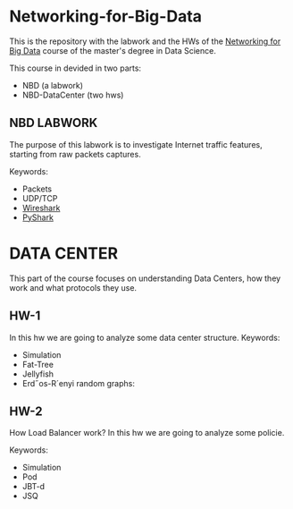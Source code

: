 # Networking-for-Big-Data

This is the repository with the labwork and the HWs of the [Networking for Big Data](https://web.uniroma1.it/netlab/networking-big-data-and-laboratory) course of the master's degree in Data Science.

This course in devided in two parts:
  * NBD (a labwork)
  * NBD-DataCenter (two hws)

## NBD LABWORK

The purpose of this labwork is to investigate Internet traffic features, starting from raw packets captures.

Keywords:
  * Packets
  * UDP/TCP
  * [Wireshark](https://it.wikipedia.org/wiki/Wireshark)
  * [PyShark](https://github.com/KimiNewt/pyshark/)

# DATA CENTER

This part of the course focuses on understanding Data Centers, how they work and what protocols they use.

## HW-1
In this hw we are going to analyze some data center structure.
Keywords:
  * Simulation
  * Fat-Tree 
  * Jellyfish
  * Erd˝os-R´enyi random graphs:


## HW-2

How Load Balancer work? In this hw we are going to analyze some policie.

Keywords:
  * Simulation
  * Pod
  * JBT-d
  * JSQ

